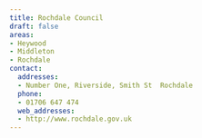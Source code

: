 ```yaml
---
title: Rochdale Council
draft: false
areas:
- Heywood
- Middleton
- Rochdale
contact:
  addresses:
  - Number One, Riverside, Smith St  Rochdale
  phone:
  - 01706 647 474
  web_addresses:
  - http://www.rochdale.gov.uk
---
```


